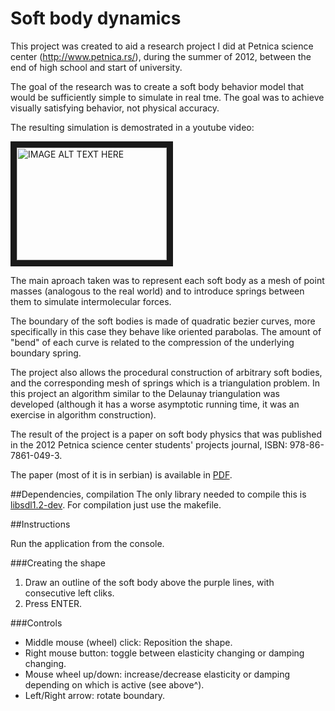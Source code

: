 # Soft body dynamics

This project was created to aid a research project I did at Petnica science center (http://www.petnica.rs/), during the summer of 2012, between the end of high school and start of university.

The goal of the research was to create a soft body behavior model that would be sufficiently simple to simulate in real tme. The goal was to achieve visually satisfying behavior, not physical accuracy.

The resulting simulation is demostrated in a youtube video:

<a href="http://www.youtube.com/watch?feature=player_embedded&v=2jkwMjSY5fI
" target="_blank"><img src="http://img.youtube.com/vi/2jkwMjSY5fI/0.jpg" 
alt="IMAGE ALT TEXT HERE" width="240" height="180" border="10" /></a>

The main aproach taken was to represent each soft body as a mesh of point masses (analogous to the real world) and to introduce springs between them to simulate intermolecular forces.

The boundary of the soft bodies is made of quadratic bezier curves, more specifically in this case they behave like oriented parabolas. The amount of "bend" of each curve is related to the compression of the underlying boundary spring.

The project also allows the procedural construction of arbitrary soft bodies, and the corresponding mesh of springs which is a triangulation problem. In this project an algorithm similar to the Delaunay triangulation was developed (although it has a worse asymptotic running time, it was an exercise in algorithm construction).

The result of the project is a paper on soft body physics that was published in the 2012 Petnica science center students' projects journal, ISBN: 978-86-7861-049-3.

The paper (most of it is in serbian) is available in [PDF](sbp2012.pdf).

##Dependencies, compilation
The only library needed to compile this is [libsdl1.2-dev](https://www.libsdl.org/download-1.2.php). For compilation just use the makefile.

##Instructions

Run the application from the console. 

###Creating the shape
1. Draw an outline of the soft body above the purple lines, with consecutive left cliks.
2. Press ENTER.

###Controls
- Middle mouse (wheel) click: Reposition the shape.
- Right mouse button: toggle between elasticity changing or damping changing.
- Mouse wheel up/down: increase/decrease elasticity or damping depending on which is active (see above^).
- Left/Right arrow: rotate boundary.
